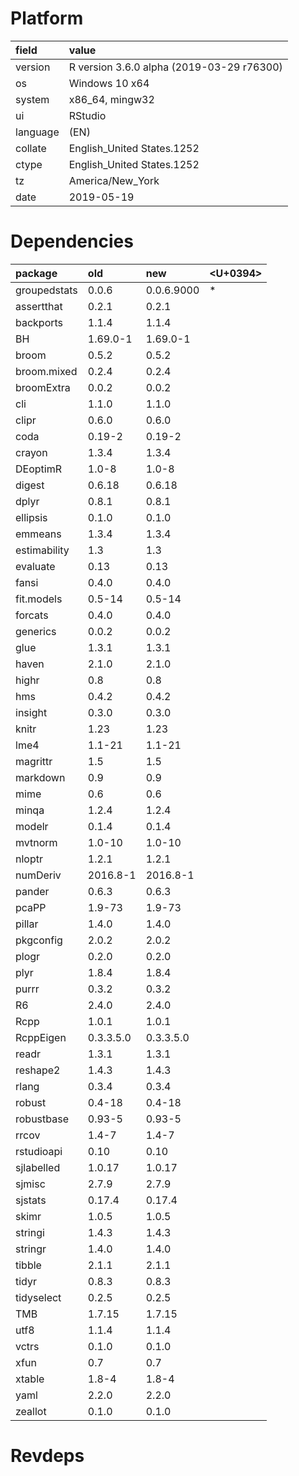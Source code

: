 # Platform

|field    |value                                     |
|:--------|:-----------------------------------------|
|version  |R version 3.6.0 alpha (2019-03-29 r76300) |
|os       |Windows 10 x64                            |
|system   |x86_64, mingw32                           |
|ui       |RStudio                                   |
|language |(EN)                                      |
|collate  |English_United States.1252                |
|ctype    |English_United States.1252                |
|tz       |America/New_York                          |
|date     |2019-05-19                                |

# Dependencies

|package      |old       |new        |<U+0394>  |
|:------------|:---------|:----------|:--|
|groupedstats |0.0.6     |0.0.6.9000 |*  |
|assertthat   |0.2.1     |0.2.1      |   |
|backports    |1.1.4     |1.1.4      |   |
|BH           |1.69.0-1  |1.69.0-1   |   |
|broom        |0.5.2     |0.5.2      |   |
|broom.mixed  |0.2.4     |0.2.4      |   |
|broomExtra   |0.0.2     |0.0.2      |   |
|cli          |1.1.0     |1.1.0      |   |
|clipr        |0.6.0     |0.6.0      |   |
|coda         |0.19-2    |0.19-2     |   |
|crayon       |1.3.4     |1.3.4      |   |
|DEoptimR     |1.0-8     |1.0-8      |   |
|digest       |0.6.18    |0.6.18     |   |
|dplyr        |0.8.1     |0.8.1      |   |
|ellipsis     |0.1.0     |0.1.0      |   |
|emmeans      |1.3.4     |1.3.4      |   |
|estimability |1.3       |1.3        |   |
|evaluate     |0.13      |0.13       |   |
|fansi        |0.4.0     |0.4.0      |   |
|fit.models   |0.5-14    |0.5-14     |   |
|forcats      |0.4.0     |0.4.0      |   |
|generics     |0.0.2     |0.0.2      |   |
|glue         |1.3.1     |1.3.1      |   |
|haven        |2.1.0     |2.1.0      |   |
|highr        |0.8       |0.8        |   |
|hms          |0.4.2     |0.4.2      |   |
|insight      |0.3.0     |0.3.0      |   |
|knitr        |1.23      |1.23       |   |
|lme4         |1.1-21    |1.1-21     |   |
|magrittr     |1.5       |1.5        |   |
|markdown     |0.9       |0.9        |   |
|mime         |0.6       |0.6        |   |
|minqa        |1.2.4     |1.2.4      |   |
|modelr       |0.1.4     |0.1.4      |   |
|mvtnorm      |1.0-10    |1.0-10     |   |
|nloptr       |1.2.1     |1.2.1      |   |
|numDeriv     |2016.8-1  |2016.8-1   |   |
|pander       |0.6.3     |0.6.3      |   |
|pcaPP        |1.9-73    |1.9-73     |   |
|pillar       |1.4.0     |1.4.0      |   |
|pkgconfig    |2.0.2     |2.0.2      |   |
|plogr        |0.2.0     |0.2.0      |   |
|plyr         |1.8.4     |1.8.4      |   |
|purrr        |0.3.2     |0.3.2      |   |
|R6           |2.4.0     |2.4.0      |   |
|Rcpp         |1.0.1     |1.0.1      |   |
|RcppEigen    |0.3.3.5.0 |0.3.3.5.0  |   |
|readr        |1.3.1     |1.3.1      |   |
|reshape2     |1.4.3     |1.4.3      |   |
|rlang        |0.3.4     |0.3.4      |   |
|robust       |0.4-18    |0.4-18     |   |
|robustbase   |0.93-5    |0.93-5     |   |
|rrcov        |1.4-7     |1.4-7      |   |
|rstudioapi   |0.10      |0.10       |   |
|sjlabelled   |1.0.17    |1.0.17     |   |
|sjmisc       |2.7.9     |2.7.9      |   |
|sjstats      |0.17.4    |0.17.4     |   |
|skimr        |1.0.5     |1.0.5      |   |
|stringi      |1.4.3     |1.4.3      |   |
|stringr      |1.4.0     |1.4.0      |   |
|tibble       |2.1.1     |2.1.1      |   |
|tidyr        |0.8.3     |0.8.3      |   |
|tidyselect   |0.2.5     |0.2.5      |   |
|TMB          |1.7.15    |1.7.15     |   |
|utf8         |1.1.4     |1.1.4      |   |
|vctrs        |0.1.0     |0.1.0      |   |
|xfun         |0.7       |0.7        |   |
|xtable       |1.8-4     |1.8-4      |   |
|yaml         |2.2.0     |2.2.0      |   |
|zeallot      |0.1.0     |0.1.0      |   |

# Revdeps

